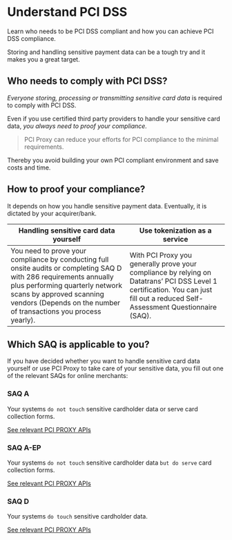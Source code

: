 # Understand PCI DSS

Learn who needs to be PCI DSS compliant and how you can achieve PCI DSS compliance.

Storing and handling sensitive payment data can be a tough try and it makes you a great target. 

## Who needs to comply with PCI DSS?

*Everyone storing, processing or transmitting sensitive card data* is required to comply with PCI DSS.

Even if you use certified third party providers to handle your sensitive card data, *you always need to proof your compliance.* 

> PCI Proxy can reduce your efforts for PCI compliance to the minimal requirements. 

Thereby you avoid building your own PCI compliant environment and save costs and time.


## How to proof your compliance?

It depends on how you handle sensitive payment data. Eventually, it is dictated by your acquirer/bank.

| Handling sensitive card data yourself | Use tokenization as a service |
| -- | -- |
| You need to prove your compliance by conducting full onsite audits or completing SAQ D with 286 requirements annually plus performing quarterly network scans by approved scanning vendors (Depends on the number of transactions you process yearly). | With PCI Proxy you generally prove your compliance by relying on Datatrans’ PCI DSS Level 1 certification. You can just fill out a reduced Self-Assessment Questionnaire (SAQ).  |
 



## Which SAQ is applicable to you?

If you have decided whether you want to handle sensitive card data yourself or use PCI Proxy to take care of your sensitive data, you fill out one of the relevant SAQs for online merchants:


### SAQ A
Your systems ```do not touch``` sensitive cardholder data or serve card collection forms.

[See relevant PCI PROXY APIs](collect-payment-data)


### SAQ A-EP
Your systems ```do not touch``` sensitive cardholder data ```but do serve``` card collection forms.

[See relevant PCI PROXY APIs](collect-payment-data)

### SAQ D
Your systems ```do touch``` sensitive cardholder data.

[See relevant PCI PROXY APIs](collect-payment-data)
